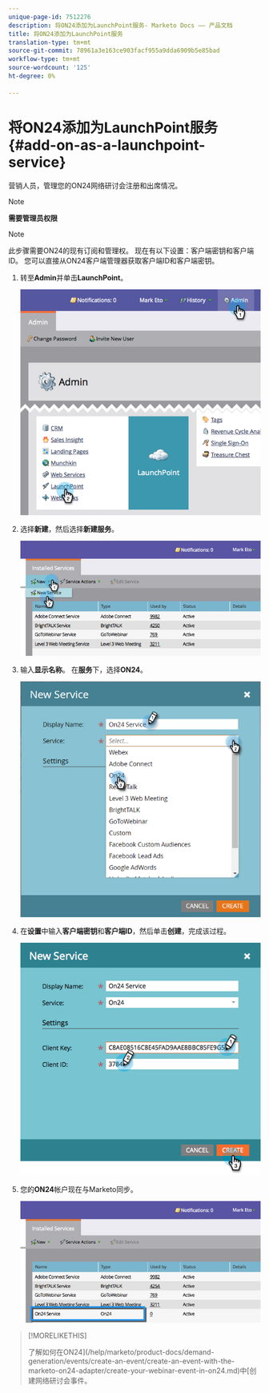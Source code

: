 ```yaml
---
unique-page-id: 7512276
description: 将ON24添加为LaunchPoint服务- Marketo Docs —— 产品文档
title: 将ON24添加为LaunchPoint服务
translation-type: tm+mt
source-git-commit: 78961a3e163ce903facf955a9dda6909b5e85bad
workflow-type: tm+mt
source-wordcount: '125'
ht-degree: 0%

---
```



# 将ON24添加为LaunchPoint服务{#add-on-as-a-launchpoint-service}

营销人员，管理您的ON24网络研讨会注册和出席情况。

>[!NOTE]
>
>**需要管理员权限**

>[!NOTE]
>
>此步骤需要ON24的现有订阅和管理权。 现在有以下设置：客户端密钥和客户端ID。 您可以直接从ON24客户端管理器获取客户端ID和客户端密钥。

1. 转至&#x200B;**Admin**&#x200B;并单击&#x200B;**LaunchPoint**。

   ![](assets/image2015-4-23-10-3a15-3a50.png)

1. 选择&#x200B;**新建**，然后选择&#x200B;**新建服务**。

   ![](assets/on24-new-service.png)

1. 输入&#x200B;**显示名称**。 在&#x200B;**服务**&#x200B;下，选择&#x200B;**ON24**。

   ![](assets/new-service-on24.png)

1. 在&#x200B;**设置**&#x200B;中输入&#x200B;**客户端密钥**&#x200B;和&#x200B;**客户端ID**，然后单击&#x200B;**创建**，完成该过程。

   ![](assets/image2015-4-24-18-3a48-3a29.png)

1. 您的&#x200B;**ON24**&#x200B;帐户现在与Marketo同步。

   ![](assets/on24.png)

>[!MORELIKETHIS]
>
>了解如何在ON24](/help/marketo/product-docs/demand-generation/events/create-an-event/create-an-event-with-the-marketo-on24-adapter/create-your-webinar-event-in-on24.md)中[创建网络研讨会事件。
